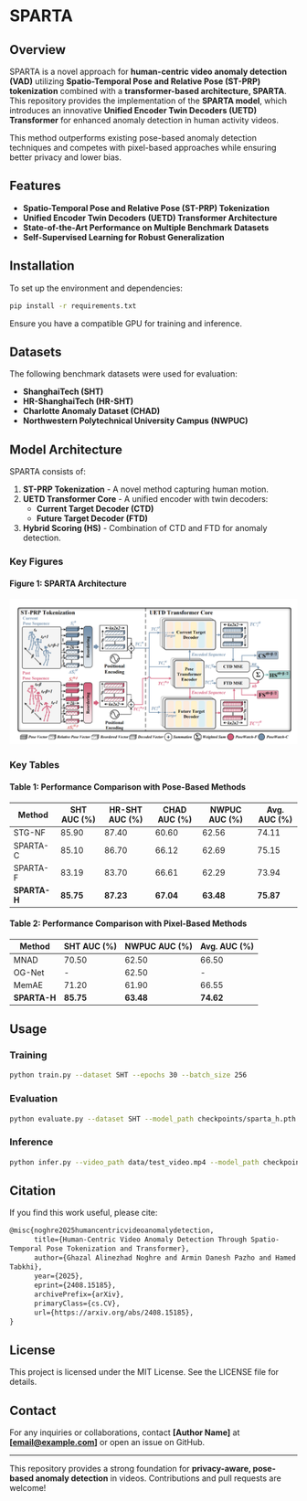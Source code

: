 # SPARTA

## Overview

SPARTA is a novel approach for **human-centric video anomaly detection (VAD)** utilizing **Spatio-Temporal Pose and Relative Pose (ST-PRP) tokenization** combined with a **transformer-based architecture, SPARTA**. This repository provides the implementation of the **SPARTA model**, which introduces an innovative **Unified Encoder Twin Decoders (UETD) Transformer** for enhanced anomaly detection in human activity videos.

This method outperforms existing pose-based anomaly detection techniques and competes with pixel-based approaches while ensuring better privacy and lower bias.

## Features
- **Spatio-Temporal Pose and Relative Pose (ST-PRP) Tokenization**
- **Unified Encoder Twin Decoders (UETD) Transformer Architecture**
- **State-of-the-Art Performance on Multiple Benchmark Datasets**
- **Self-Supervised Learning for Robust Generalization**

## Installation
To set up the environment and dependencies:
```bash
pip install -r requirements.txt
```
Ensure you have a compatible GPU for training and inference.

## Datasets
The following benchmark datasets were used for evaluation:
- **ShanghaiTech (SHT)**
- **HR-ShanghaiTech (HR-SHT)**
- **Charlotte Anomaly Dataset (CHAD)**
- **Northwestern Polytechnical University Campus (NWPUC)**

## Model Architecture
SPARTA consists of:
1. **ST-PRP Tokenization** - A novel method capturing human motion.
2. **UETD Transformer Core** - A unified encoder with twin decoders:
   - **Current Target Decoder (CTD)**
   - **Future Target Decoder (FTD)**
3. **Hybrid Scoring (HS)** - Combination of CTD and FTD for anomaly detection.

### Key Figures
#### Figure 1: SPARTA Architecture
![SPARTA Architecture](figs/SPARTA.png)


### Key Tables
#### Table 1: Performance Comparison with Pose-Based Methods
| Method | SHT AUC (%) | HR-SHT AUC (%) | CHAD AUC (%) | NWPUC AUC (%) | Avg. AUC (%) |
|--------|------------|---------------|-------------|-------------|-------------|
| STG-NF | 85.90 | 87.40 | 60.60 | 62.56 | 74.11 |
| SPARTA-C | 85.10 | 86.70 | 66.12 | 62.69 | 75.15 |
| SPARTA-F | 83.19 | 83.70 | 66.61 | 62.29 | 73.94 |
| **SPARTA-H** | **85.75** | **87.23** | **67.04** | **63.48** | **75.87** |

#### Table 2: Performance Comparison with Pixel-Based Methods
| Method | SHT AUC (%) | NWPUC AUC (%) | Avg. AUC (%) |
|--------|------------|-------------|-------------|
| MNAD | 70.50 | 62.50 | 66.50 |
| OG-Net | - | 62.50 | - |
| MemAE | 71.20 | 61.90 | 66.55 |
| **SPARTA-H** | **85.75** | **63.48** | **74.62** |

## Usage
### Training
```bash
python train.py --dataset SHT --epochs 30 --batch_size 256
```
### Evaluation
```bash
python evaluate.py --dataset SHT --model_path checkpoints/sparta_h.pth
```
### Inference
```bash
python infer.py --video_path data/test_video.mp4 --model_path checkpoints/sparta_h.pth
```

## Citation
If you find this work useful, please cite:
```
@misc{noghre2025humancentricvideoanomalydetection,
      title={Human-Centric Video Anomaly Detection Through Spatio-Temporal Pose Tokenization and Transformer}, 
      author={Ghazal Alinezhad Noghre and Armin Danesh Pazho and Hamed Tabkhi},
      year={2025},
      eprint={2408.15185},
      archivePrefix={arXiv},
      primaryClass={cs.CV},
      url={https://arxiv.org/abs/2408.15185}, 
}
```

## License
This project is licensed under the MIT License. See the LICENSE file for details.

## Contact
For any inquiries or collaborations, contact **[Author Name]** at **[email@example.com]** or open an issue on GitHub.

---
This repository provides a strong foundation for **privacy-aware, pose-based anomaly detection** in videos. Contributions and pull requests are welcome!

